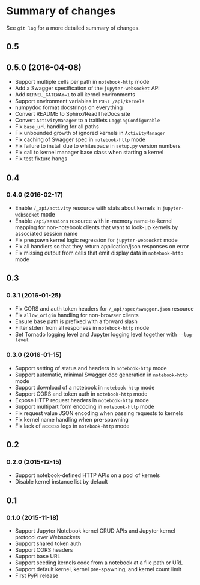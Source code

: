 # Summary of changes

See `git log` for a more detailed summary of changes.

## 0.5
## 0.5.0 (2016-04-08)

* Support multiple cells per path in `notebook-http` mode
* Add a Swagger specification of the `jupyter-websocket` API
* Add `KERNEL_GATEWAY=1` to all kernel environments
* Support environment variables in `POST /api/kernels`
* numpydoc format docstrings on everything
* Convert README to Sphinx/ReadTheDocs site
* Convert `ActivityManager` to a traitlets `LoggingConfigurable`
* Fix `base_url` handling for all paths
* Fix unbounded growth of ignored kernels in `ActivityManager`
* Fix caching of Swagger spec in `notebook-http` mode
* Fix failure to install due to whitespace in `setup.py` version numbers
* Fix call to kernel manager base class when starting a kernel
* Fix test fixture hangs

## 0.4
### 0.4.0 (2016-02-17)

* Enable `/_api/activity` resource with stats about kernels in
  `jupyter-websocket` mode
* Enable `/api/sessions` resource with in-memory name-to-kernel mapping for
  non-notebook clients that want to look-up kernels by associated session name
* Fix prespawn kernel logic regression for `jupyter-websocket` mode
* Fix all handlers so that they return application/json responses on error
* Fix missing output from cells that emit display data in `notebook-http` mode

## 0.3
### 0.3.1 (2016-01-25)

* Fix CORS and auth token headers for `/_api/spec/swagger.json` resource
* Fix `allow_origin` handling for non-browser clients
* Ensure base path is prefixed with a forward slash
* Filter stderr from all responses in `notebook-http` mode
* Set Tornado logging level and Jupyter logging level together with
  `--log-level`

### 0.3.0 (2016-01-15)

* Support setting of status and headers in `notebook-http` mode
* Support automatic, minimal Swagger doc generation in `notebook-http` mode
* Support download of a notebook in `notebook-http` mode
* Support CORS and token auth in `notebook-http` mode
* Expose HTTP request headers in `notebook-http` mode
* Support multipart form encoding in `notebook-http` mode
* Fix request value JSON encoding when passing requests to kernels
* Fix kernel name handling when pre-spawning
* Fix lack of access logs in `notebook-http` mode

## 0.2
### 0.2.0 (2015-12-15)

* Support notebook-defined HTTP APIs on a pool of kernels
* Disable kernel instance list by default

## 0.1
### 0.1.0 (2015-11-18)

* Support Jupyter Notebook kernel CRUD APIs and Jupyter kernel protocol over
  Websockets
* Support shared token auth
* Support CORS headers
* Support base URL
* Support seeding kernels code from a notebook at a file path or URL
* Support default kernel, kernel pre-spawning, and kernel count limit
* First PyPI release
